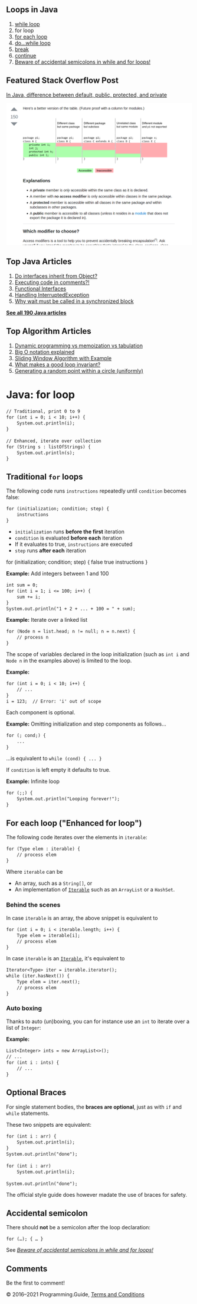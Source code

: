 <span class="underline"></span>

<span class="underline"></span>

## Loops in Java

1.  [while loop](while-loop.html)
2.  for loop
3.  [for each loop](for-each-loop.html)
4.  [do…while loop](do-while-loop.html)
5.  [break](break-loop.html)
6.  [continue](continue.html)
7.  [Beware of accidental semicolons in while and for loops!](beware-of-accidental-semicolons-in-while-and-for-loops.html)

## Featured Stack Overflow Post

[In Java, difference between default, public, protected, and private](https://stackoverflow.com/a/33627846/276052)

[<img src="../images/so-featured-33627846.png" alt="StackOverflow screenshot thumbnail" class="screenshot" />](https://stackoverflow.com/a/33627846/276052)

<span class="underline"></span>

## Top Java Articles

1.  [Do interfaces inherit from Object?](do-interfaces-inherit-from-object.html)
2.  [Executing code in comments?!](executing-code-in-comments.html)
3.  [Functional Interfaces](functional-interfaces.html)
4.  [Handling InterruptedException](handling-interrupted-exceptions.html)
5.  [Why wait must be called in a synchronized block](why-wait-must-be-in-synchronized.html)

[**See all 190 Java articles**](index.html)

## Top Algorithm Articles

1.  [Dynamic programming vs memoization vs tabulation](../dynamic-programming-vs-memoization-vs-tabulation.html)
2.  [Big O notation explained](../big-o-notation-explained.html)
3.  [Sliding Window Algorithm with Example](../sliding-window-example.html)
4.  [What makes a good loop invariant?](../what-makes-a-good-loop-invariant.html)
5.  [Generating a random point within a circle (uniformly)](../random-point-within-circle.html)

# Java: for loop

    // Traditional, print 0 to 9
    for (int i = 0; i < 10; i++) {
        System.out.println(i);
    }

    // Enhanced, iterate over collection
    for (String s : listOfStrings) {
        System.out.println(s);
    }

## Traditional `for` loops

The following code runs `instructions` repeatedly until `condition` becomes false:

    for (initialization; condition; step) {
        instructions
    }

- `initialization` runs **before the first** iteration
- `condition` is evaluated **before each** iteration
- If it evaluates to true, `instructions` are executed
- `step` runs **after each** iteration

for (initialization; condition; step) { false true instructions }

**Example:** Add integers between 1 and 100

    int sum = 0;
    for (int i = 1; i <= 100; i++) {
        sum += i;
    }
    System.out.println("1 + 2 + ... + 100 = " + sum);

**Example:** Iterate over a linked list

    for (Node n = list.head; n != null; n = n.next) {
        // process n
    }

The scope of variables declared in the loop initialization (such as `int i` and `Node n` in the examples above) is limited to the loop.

**Example:**

    for (int i = 0; i < 10; i++) {
        // ...
    }
    i = 123;  // Error: 'i' out of scope

Each component is optional.

**Example:** Omitting initialization and step components as follows…

    for (; cond;) {
        ...
    }

…is equivalent to `while (cond) { ... }`

If `condition` is left empty it defaults to true.

**Example:** Infinite loop

    for (;;) {
        System.out.println("Looping forever!");
    }

## For each loop ("Enhanced for loop")

The following code iterates over the elements in `iterable`:

    for (Type elem : iterable) {
        // process elem
    }

Where `iterable` can be

- An array, such as a `String[]`, or
- An implementation of [`Iterable`](https://docs.oracle.com/javase/8/docs/api/java/util/Iterable.html) such as an `ArrayList` or a `HashSet`.

### Behind the scenes

In case `iterable` is an array, the above snippet is equivalent to

    for (int i = 0; i < iterable.length; i++) {
        Type elem = iterable[i];
        // process elem
    }

In case `iterable` is an [`Iterable`](https://docs.oracle.com/javase/8/docs/api/java/lang/Iterable.html), it's equivalent to

    Iterator<Type> iter = iterable.iterator();
    while (iter.hasNext()) {
        Type elem = iter.next();
        // process elem
    }

### Auto boxing

Thanks to auto (un)boxing, you can for instance use an `int` to iterate over a list of `Integer`:

**Example:**

    List<Integer> ints = new ArrayList<>();
    // ...
    for (int i : ints) {
        // ...
    }

## Optional Braces

For single statement bodies, the **braces are optional**, just as with `if` and `while` statements.

These two snippets are equivalent:

    for (int i : arr) {
        System.out.println(i);
    }
    System.out.println("done");

    for (int i : arr)
        System.out.println(i);

    System.out.println("done");

The official style guide does however madate the use of braces for safety.

## Accidental semicolon

There should **not** be a semicolon after the loop declaration:

    for (…); { … }

See [_Beware of accidental semicolons in while and for loops!_](beware-of-accidental-semicolons-in-while-and-for-loops.html)

## Comments

Be the first to comment!

© 2016–2021 Programming.Guide, [Terms and Conditions](../terms-and-conditions.html)
